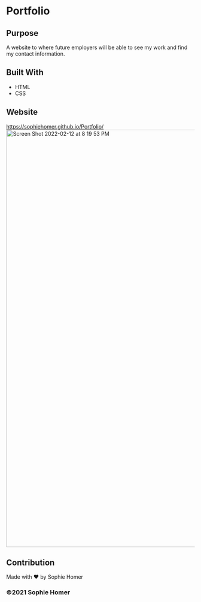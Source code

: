 # Portfolio

## Purpose
A website to where future employers will be able to see my work and find my contact information.

## Built With
* HTML
* CSS

## Website
https://sophiehomer.github.io/Portfolio/
<img width="1117" alt="Screen Shot 2022-02-12 at 8 19 53 PM" src="https://user-images.githubusercontent.com/95515946/153738448-a47c06a7-cc36-4d78-8bce-53f8e0b854be.png">

## Contribution
Made with ❤️ by Sophie Homer

### ©️2021 Sophie Homer